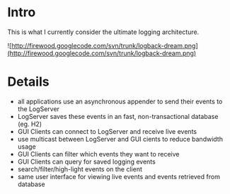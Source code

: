 # Intro #

This is what I currently consider the ultimate logging architecture.

![http://firewood.googlecode.com/svn/trunk/logback-dream.png](http://firewood.googlecode.com/svn/trunk/logback-dream.png)

# Details #

  * all applications use an asynchronous appender to send their events to the LogServer
  * LogServer saves these events in an fast, non-transactional database (eg. H2)
  * GUI Clients can connect to LogServer and receive live events
  * use multicast between LogServer and GUI cients to reduce bandwidth usage
  * GUI Clients can filter which events they want to receive
  * GUI Clients can query for saved logging events
  * search/filter/high-light events on the client
  * same user interface for viewing live events and events retrieved from database